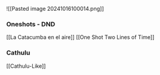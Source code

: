 ![[Pasted image 20241016100014.png]]

### Oneshots - DND
[[La Catacumba en el aire]]
[[One Shot Two Lines of Time]]


### Cathulu
[[Cathulu-Like]]















